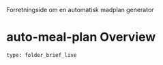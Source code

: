Forretningside om en automatisk madplan generator
# auto-meal-plan Overview
 
```ccard
type: folder_brief_live
```
 
